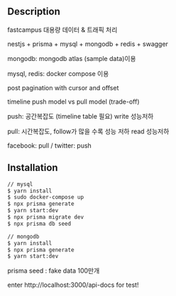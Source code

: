 ## Description

fastcampus 대용량 데이터 & 트래픽 처리

nestjs + prisma + mysql + mongodb + redis + swagger

mongodb: mongodb atlas (sample data)이용

mysql, redis: docker compose 이용

post pagination with cursor and offset

timeline push model vs pull model (trade-off)

push: 공간복잡도 (timeline table 필요) write 성능저하

pull: 시간복잡도, follow가 많을 수록 성능 저하 read 성능저하

facebook: pull / twitter: push

## Installation

```bash
// mysql
$ yarn install
$ sudo docker-compose up
$ npx prisma generate
$ yarn start:dev
$ npx prisma migrate dev
$ npx prisma db seed

// mongodb
$ yarn install
$ npx prisma generate
$ yarn start:dev
```

prisma seed : fake data 100만개

enter http://localhost:3000/api-docs for test!
